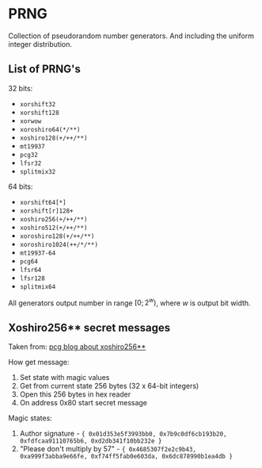 # PRNG

Collection of pseudorandom number generators. And including the uniform integer distribution.

## List of PRNG's

32 bits:
- `xorshift32`
- `xorshift128`
- `xorwow`
- `xoroshiro64(*/**)`
- `xoshiro128(+/++/**)`
- `mt19937`
- `pcg32`
- `lfsr32`
- `splitmix32`

64 bits:
- `xorshift64[*]`
- `xorshift[r]128+`
- `xoshiro256(+/++/**)`
- `xoshiro512(+/++/**)`
- `xoroshiro128(+/++/**)`
- `xoroshiro1024(++/*/**)`
- `mt19937-64`
- `pcg64`
- `lfsr64`
- `lfsr128`
- `splitmix64`

All generators output number in range $[0; 2^w)$, where $w$ is output bit width.

## Xoshiro256** secret messages

Taken from: [pcg blog about xoshiro256**](https://www.pcg-random.org/posts/a-quick-look-at-xoshiro256.html)

How get message:
1. Set state with magic values
2. Get from current state 256 bytes (32 x 64-bit integers)
3. Open this 256 bytes in hex reader
4. On address 0x80 start secret message

Magic states:
1. Author signature - `{ 0x01d353e5f3993bb0, 0x7b9c0df6cb193b20, 0xfdfcaa91110765b6, 0xd2db341f10bb232e }`
2. "Please don't multiply by 57" - `{ 0x4685307f2e2c9b43, 0xa999f3abba9e66fe, 0xf74ff5fab0e603da, 0x6dc878990b1ea4db }`